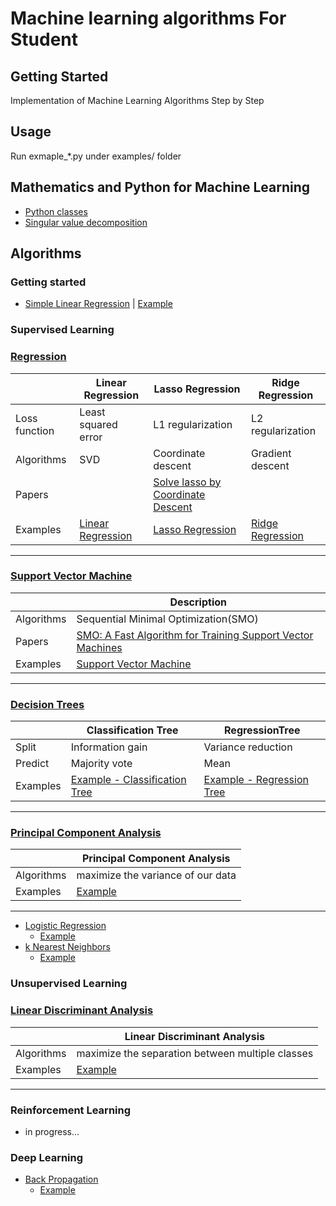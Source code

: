 # Machine learning algorithms For Student

## Getting Started
Implementation of Machine Learning Algorithms Step by Step

## Usage
Run exmaple_*.py under examples/ folder

## Mathematics and Python for Machine Learning
* [Python classes](./ml_math/python_class.py)
* [Singular value decomposition](./ml_math/singular_value_decomposition.py)
## Algorithms
### Getting started
* [Simple Linear Regression](./ml_student/simple_linear_regression/simple_linear_regression.py) | [Example](./examples/example_SimpleLinearRegression.py)

### Supervised Learning
### [Regression](./ml_student/regression/regression.py)

| | Linear Regression | Lasso Regression | Ridge Regression |
| --- | --- | --- | --- |
| Loss function | Least squared error | L1 regularization| L2 regularization |
| Algorithms | SVD | Coordinate descent | Gradient descent |
| Papers | | [Solve lasso by Coordinate Descent](https://core.ac.uk/download/pdf/6287975.pdf) | |
| Examples | [ Linear Regression](./examples/example_LinearRegression.py) | [Lasso Regression](./examples/example_LassoRegression.py)| [Ridge Regression](./examples/example_RidgeRegression.py) |

---

### [Support Vector Machine](./ml_student/support_vector_machine/support_vector_machine.py)

| | Description |
| --- | --- |
| Algorithms | Sequential Minimal Optimization(SMO) |
| Papers | [SMO: A Fast Algorithm for Training Support Vector Machines](https://pdfs.semanticscholar.org/59ee/e096b49d66f39891eb88a6c84cc89acba12d.pdf) |
| Examples | [Support Vector Machine](./examples/example_svm.py) |

---

### [Decision Trees](./ml_student/decision_tree/decision_tree.py)

| | Classification Tree | RegressionTree |
| --- | --- | --- |
| Split | Information gain | Variance reduction |
| Predict | Majority vote | Mean |
| Examples | [Example - Classification Tree](./examples/example_ClassificationTree.py) | [Example - Regression Tree](./examples/example_RegressionTree.py) |

---

### [Principal Component Analysis](./ml_student/linear_discriminant_analysis/linear_discriminant_analysis.py)
 
| | Principal Component Analysis |
| -- | --- |
| Algorithms | maximize the variance of our data |
| Examples | [Example](./examples/example_PCA_LDA.py) |


---

* [Logistic Regression](./ml_student/logistic_regression/logistic_regression.py)
  * [Example](./examples/example_logit.py)
* [k Nearest Neighbors](./ml_student/k_nearest_neighbors/k_nearest_neighbors.py)
  * [Example](./examples/example_knn.py)


### Unsupervised Learning
### [Linear Discriminant Analysis](./ml_student/principal_component_analysis/principal_component_analysis.py)

| | Linear Discriminant Analysis |
| -- | --- |
| Algorithms | maximize the separation between multiple classes |
| Examples | [Example](./examples/example_PCA_LDA.py) |

---

### Reinforcement Learning
* in progress...

### Deep Learning
* [Back Propagation](./ml_student/back_propagation/back_propagation.py)
  * [Example](./examples/example_bp.py)
